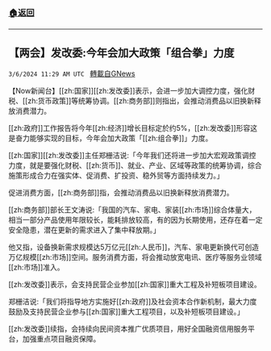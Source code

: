 ###  [:house:返回](README.md)
---


## 【两会】发改委:今年会加大政策「组合拳」力度
`3/6/2024 11:29 AM UTC ` [轉載自GNews](https://gnews.org/articles/2370501)

【Now新闻台】[[zh:国家]][[zh:发改委]]表示，会进一步加大调控力度，强化财税、[[zh:货币政策]]等统筹协调。[[zh:商务部]]则指出，会推动消费品以旧换新释放消费潜力。

[[zh:政府]]工作报告将今年[[zh:经济]]增长目标定於约5%，[[zh:发改委]]形容这是奋力能够实现的目标，今年会加大政策「[[zh:组合拳]]」力度。

[[zh:国家]][[zh:发改委]]主任郑栅洁说:「今年我们还将进一步加大宏观政策调控力度，就是要强化财税、[[zh:货币]]、就业、产业、区域等政策的统筹协调，综合施策形成合力在强实体、促消费、扩投资、稳外贸等方面持续发力。」

促进消费方面，[[zh:商务部]]指，会推动消费品以旧换新释放消费潜力。

[[zh:商务部]]部长王文涛说:「我国的汽车、家电、家装[[zh:市场]]综合体量大，相当一部分产品使用年限较长，能耗排放较高，有的因为长期使用，还存在着一定安全隐患，潜在更新的需求进入了集中释放期。」

他又指，设备换新需求规模达5万亿元[[zh:人民币]]，汽车、家电更新换代可创造万亿规模[[zh:市场]]空间。服务消费方面，将会推动放宽电讯、医疗等服务业领域[[zh:市场]]准入。

[[zh:发改委]]表示，会支持民营企业参加[[zh:国家]]重大工程及补短板项目建设。

郑栅洁说:「我们将指导地方实施好[[zh:政府]]及社会资本合作新机制，最大力度鼓励及支持民营企业参与[[zh:国家]]重大工程项目，以及补短板项目建设。」

[[zh:发改委]]续指，会持续向民间资本推广优质项目，用好全国融资信用服务平台，加强重点项目融资保障。

